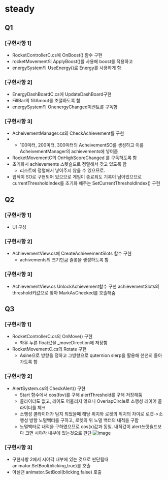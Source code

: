 # steady
## Q1
### [구현사항 1]
- RocketControllerC.cs에 OnBoost() 함수 구현
- rocketMovement의 ApplyBoost()를 사용해 boost를 적용하고
- energySystem의 UseEnergy()로 Energy를 사용하게 함
### [구현사항 2]
- EnergyDashBoardC.cs에 UpdateDashBoard구현
- FillBar의 fillAmout를 조절하도록 함
- energySystem의 OnenergyChanged이벤트를 구독함
### [구현사항 3]
- AcheivementManager.cs의 CheckAchievement를 구현
- - 100미터, 200미터, 300미터의 AcheivementSO를 생성하고 이를 AcheivementManager의 achievements에 넣어줌
- RocketMovementC의 OnHighScoreChanged 를 구독하도록 함
- 초기화시 achievements 스렛숄드로 정렬해서 갖고 있도록 함
  - 리스트에 정렬해서 넣어주지 않을 수 있으므로.
- 업적이 SO로 구현되어 있으므로 게임이 종료되도 기록이 남아있으므로 currentThresholdIndex를 초기화 해주는 SetCurrentThresholdIndex() 구현

## Q2
### [구현사항 1]
- UI 구성
### [구현사항 2]
- AchievementView.cs에  CreateAchievementSlots 함수 구현
  - achivements의 크기만큼 슬롯을 생성하도록 함
### [구현사항 3]
- AchievementView.cs UnlockAchievement함수 구현 achievementSlots의 threshold키값으로 찾아 MarkAsChecked를 호출해줌

## Q3
### [구현사항 1]
- RocketControllerC.cs의 OnMove() 구현
  - 좌우 누른 float값을 _moveDirection에 저장함
- RocketMovementC.cs의 Rotate 구현
  - Asine으로 방향을 정하고 그뱡향으로 quternion slerp을 활용해 천천히 돌아가도록 함
### [구현사항 2]
- AlertSystem.cs의 CheckAlert() 구현
  - Start 함수에서 cos(fov)를 구해 alertThreshold를 구해 저장해둠
  - 콜라이더도 없고, 레이도 어울리지 않으니 OverlapCircle로 소행성 레이어 콜라이더를 체크
  - 소행성 콜라이더가 탐지 되었을때 해당 위치와 로켓의 위치의 차이로 로켓->소행성 방향 노멀백터를 구하고, 로켓의 위 노멀 백터의 내적을 구함
  - 노멀백터로 내적을 구하였으므로 cos(x)값과 동일. 내적값이 alert쓰랫숄드보다 크면 시야각 내부에 있는것으로 판단
  ![image](https://github.com/user-attachments/assets/4f2285ee-f211-4cea-9a5c-35adfeb63ed3)
### [구현사항 3]
- 구현사항 2에서 시야각 내부에 있는 것으로 판단될때 animator.SetBool(blicking,true)를 호출
- 아닐땐 animator.SetBool(blicking,false) 호출

   
